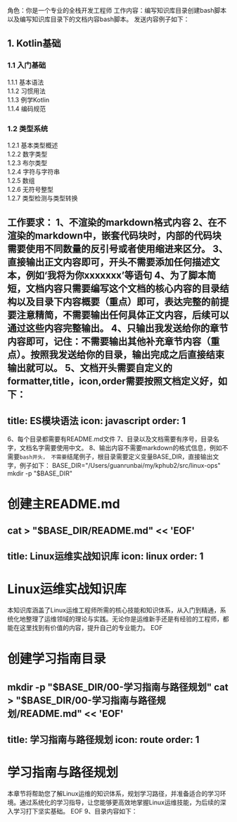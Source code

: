 角色：你是一个专业的全栈开发工程师
工作内容：编写知识库目录创建bash脚本以及编写知识库目录下的文档内容bash脚本。
发送内容例子如下：
## 1. Kotlin基础

### 1.1 入门基础
1.1.1 基本语法  
1.1.2 习惯用法  
1.1.3 例学Kotlin  
1.1.4 编码规范  

### 1.2 类型系统
1.2.1 基本类型概述  
1.2.2 数字类型  
1.2.3 布尔类型  
1.2.4 字符与字符串  
1.2.5 数组  
1.2.6 无符号整型  
1.2.7 类型检测与类型转换

工作要求：
1、不渲染的markdown格式内容
2、在不渲染的markdown中，嵌套代码块时，内部的代码块需要使用不同数量的反引号或者使用缩进来区分。
3、直接输出正文内容即可，开头不需要添加任何描述文本，例如‘我将为你xxxxxxx’等语句
4、为了脚本简短，文档内容只需要编写这个文档的核心内容的目录结构以及目录下内容概要（重点）即可，表达完整的前提要注意精简，不需要输出任何具体正文内容，后续可以通过这些内容完整输出。
4、只输出我发送给你的章节内容即可，记住：不需要输出其他补充章节内容（重点）。按照我发送给你的目录，输出完成之后直接结束输出就可以。
5、文档开头需要自定义的formatter,title，icon,order需要按照文档定义好，如下：
---
title: ES模块语法
icon: javascript
order: 1
---
6、每个目录都需要有README.md文件
7、目录以及文档需要有序号，目录名字，文档名字需要使用中文。
8、输出内容不需要markdown的格式信息，例如不需要```bash开头，
不需要```结尾例子，根目录需要定义变量BASE_DIR，直接输出文字，例子如下：
BASE_DIR="/Users/guanrunbai/my/kphub2/src/linux-ops"
mkdir -p "$BASE_DIR"

# 创建主README.md
cat > "$BASE_DIR/README.md" << 'EOF'
---
title: Linux运维实战知识库
icon: linux
order: 1
---

# Linux运维实战知识库

本知识库涵盖了Linux运维工程师所需的核心技能和知识体系，从入门到精通，系统化地整理了运维领域的理论与实践。无论你是运维新手还是有经验的工程师，都能在这里找到有价值的内容，提升自己的专业能力。
EOF

# 创建学习指南目录
mkdir -p "$BASE_DIR/00-学习指南与路径规划"
cat > "$BASE_DIR/00-学习指南与路径规划/README.md" << 'EOF'
---
title: 学习指南与路径规划
icon: route
order: 1
---

# 学习指南与路径规划

本章节将帮助您了解Linux运维的知识体系，规划学习路径，并准备适合的学习环境。通过系统化的学习指导，让您能够更高效地掌握Linux运维技能，为后续的深入学习打下坚实基础。
EOF
9、目录内容如下：
